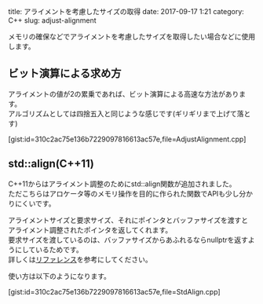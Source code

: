 title: アライメントを考慮したサイズの取得
date: 2017-09-17 1:21
category: C++
slug: adjust-alignment

メモリの確保などでアライメントを考慮したサイズを取得したい場合などに使用します。  

## ビット演算による求め方

アライメントの値が2の累乗であれば、ビット演算による高速な方法があります。  
アルゴリズムとしては四捨五入と同じような感じです(ギリギリまで上げて落とす)   

[gist:id=310c2ac75e136b7229097816613ac57e,file=AdjustAlignment.cpp]

## std::align(C++11)

C++11からはアライメント調整のためにstd::align関数が追加されました。  
ただこちらはアロケータ等のメモリ操作を目的に作られた関数でAPIも少し分かりにくいです。  
  
アライメントサイズと要求サイズ、それにポインタとバッファサイズを渡すと
アライメント調整されたポインタを返してくれます。  
要求サイズを渡しているのは、バッファサイズからあふれるならnullptrを返すようにしているためです。  
詳しくは[リファレンス](https://cpprefjp.github.io/reference/memory/align.html)を参考にしてください。
  
使い方は以下のようになります。

[gist:id=310c2ac75e136b7229097816613ac57e,file=StdAlign.cpp]
